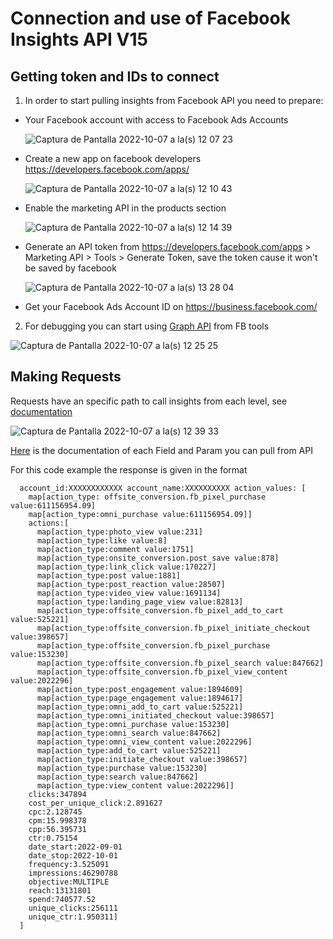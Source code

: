 # Connection and use of Facebook Insights API V15
## Getting token and IDs to connect

1. In order to start pulling insights from Facebook API you need to prepare:
- Your Facebook account with access to Facebook Ads Accounts

   ![Captura de Pantalla 2022-10-07 a la(s) 12 07 23](https://user-images.githubusercontent.com/99297157/194613035-0a7df68c-e86c-4a25-90ad-2d956f476b51.png)
   
- Create a new app on facebook developers https://developers.facebook.com/apps/

   ![Captura de Pantalla 2022-10-07 a la(s) 12 10 43](https://user-images.githubusercontent.com/99297157/194612996-0759209e-dd56-482e-9baa-f4d95c495092.png)
   
- Enable the marketing API in the products section 
   
   ![Captura de Pantalla 2022-10-07 a la(s) 12 14 39](https://user-images.githubusercontent.com/99297157/194613836-ddd3fc1b-6675-4a97-aef5-9acf3dfa40c9.png)

- Generate an API token from https://developers.facebook.com/apps > Marketing API > Tools > Generate Token, save the token cause it won't be saved by facebook

   ![Captura de Pantalla 2022-10-07 a la(s) 13 28 04](https://user-images.githubusercontent.com/99297157/194625257-297bc893-a284-4c7e-9c2c-ae81b3ffc3a7.png)

- Get your Facebook Ads Account ID on https://business.facebook.com/

2. For debugging you can start using [Graph API](https://developers.facebook.com/tools/explorer/2038369806366978/) from FB tools
   
![Captura de Pantalla 2022-10-07 a la(s) 12 25 25](https://user-images.githubusercontent.com/99297157/194615615-2823cab1-1ef4-4390-953b-a6e36c4ebc3e.png)

## Making Requests
Requests have an specific path to call insights from each level, see [documentation](https://developers.facebook.com/docs/marketing-api/insights/)

![Captura de Pantalla 2022-10-07 a la(s) 12 39 33](https://user-images.githubusercontent.com/99297157/194617527-a474f7b6-f261-4a22-bf19-372c85ea8a99.png)

[Here](https://developers.facebook.com/docs/marketing-api/reference/ads-insights/) is the documentation of each Field and Param you can pull from API

For this code example the response is given in the format
```[map[
  account_id:XXXXXXXXXXXX account_name:XXXXXXXXXX action_values: [
    map[action_type: offsite_conversion.fb_pixel_purchase value:611156954.09] 
    map[action_type:omni_purchase value:611156954.09]] 
    actions:[
      map[action_type:photo_view value:231] 
      map[action_type:like value:8] 
      map[action_type:comment value:1751] 
      map[action_type:onsite_conversion.post_save value:878] 
      map[action_type:link_click value:170227] 
      map[action_type:post value:1881] 
      map[action_type:post_reaction value:28507] 
      map[action_type:video_view value:1691134] 
      map[action_type:landing_page_view value:82813] 
      map[action_type:offsite_conversion.fb_pixel_add_to_cart value:525221]
      map[action_type:offsite_conversion.fb_pixel_initiate_checkout value:398657]
      map[action_type:offsite_conversion.fb_pixel_purchase value:153230] 
      map[action_type:offsite_conversion.fb_pixel_search value:847662] 
      map[action_type:offsite_conversion.fb_pixel_view_content value:2022296] 
      map[action_type:post_engagement value:1894609] 
      map[action_type:page_engagement value:1894617] 
      map[action_type:omni_add_to_cart value:525221] 
      map[action_type:omni_initiated_checkout value:398657] 
      map[action_type:omni_purchase value:153230] 
      map[action_type:omni_search value:847662] 
      map[action_type:omni_view_content value:2022296] 
      map[action_type:add_to_cart value:525221] 
      map[action_type:initiate_checkout value:398657] 
      map[action_type:purchase value:153230] 
      map[action_type:search value:847662] 
      map[action_type:view_content value:2022296]] 
    clicks:347894 
    cost_per_unique_click:2.891627 
    cpc:2.128745 
    cpm:15.998378 
    cpp:56.395731 
    ctr:0.75154 
    date_start:2022-09-01 
    date_stop:2022-10-01 
    frequency:3.525091 
    impressions:46290788 
    objective:MULTIPLE 
    reach:13131801 
    spend:740577.52 
    unique_clicks:256111 
    unique_ctr:1.950311]
  ]
```
